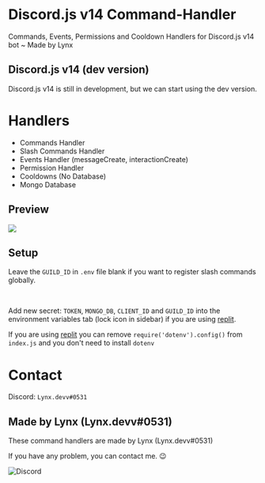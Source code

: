 # Discord.js v14 Command-Handler
Commands, Events, Permissions and Cooldown Handlers for Discord.js v14 bot ~ Made by Lynx

## Discord.js v14 (dev version)
Discord.js v14 is still in development, but we can start using the dev version.

# Handlers
- Commands Handler
- Slash Commands Handler
- Events Handler (messageCreate, interactionCreate)
- Permission Handler
- Cooldowns (No Database)
- Mongo Database

## Preview
<img src="https://i.imgur.com/9C05yTC.png"/>

## Setup

Leave the `GUILD_ID` in `.env` file blank if you want to register slash commands globally.

<br />

Add new secret: `TOKEN`, `MONGO_DB`, `CLIENT_ID` and `GUILD_ID` into the environment variables tab (lock icon in sidebar) if you are using [replit](https://replit.com/).

If you are using [replit](https://replit.com/) you can remove `require('dotenv').config()` from `index.js` and you don't need to install `dotenv`

# Contact
Discord: `Lynx.devv#0531`

## Made by Lynx (Lynx.devv#0531)
These command handlers are made by Lynx (Lynx.devv#0531)

If you have any problem, you can contact me. 😉

<img src="https://discord.c99.nl/widget/theme-2/828919619661987870.png" alt="Discord"/>
